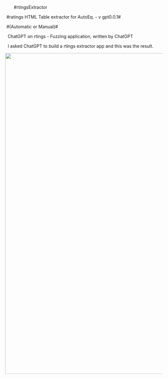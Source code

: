 
&nbsp;&nbsp;&nbsp;&nbsp;&nbsp;&nbsp;  #rtingsExtractor

&nbsp;#ratings HTML Table extractor for AutoEq.  - v gpt0.0.1#

&nbsp;#(Automatic or Manual)#

&nbsp;  ChatGPT on rtings - Fuzzing application, written by ChatGPT



&nbsp;&nbsp;I asked ChatGPT to build a rtings extractor app and this was the result. 

<img src="https://images.pexels.com/photos/2007647/pexels-photo-2007647.jpeg?auto=compress&cs=tinysrgb&w=1260&h=750&dpr=2" height="1024 " width="1024"/>
